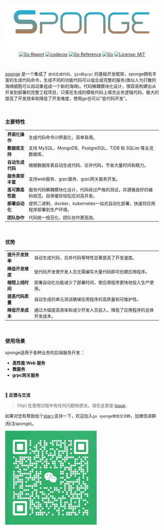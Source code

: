 
<p align="center">
<img width="500px" src="/assets/images/logo.png">
</p>

<div align=center>

[![Go Report](https://goreportcard.com/badge/github.com/zhufuyi/sponge)](https://goreportcard.com/report/github.com/zhufuyi/sponge)
[![codecov](https://codecov.io/gh/zhufuyi/sponge/branch/main/graph/badge.svg)](https://codecov.io/gh/zhufuyi/sponge)
[![Go Reference](https://pkg.go.dev/badge/github.com/zhufuyi/sponge.svg)](https://pkg.go.dev/github.com/zhufuyi/sponge)
[![Go](https://github.com/zhufuyi/sponge/workflows/Go/badge.svg?branch=main)](https://github.com/zhufuyi/sponge/actions)
[![License: MIT](https://img.shields.io/github/license/zhufuyi/sponge)](https://img.shields.io/github/license/zhufuyi/sponge)

</div>

<br>

[sponge](https://github.com/zhufuyi/sponge) 是一个集成了 `自动生成代码`、`gin和grpc` 的基础开发框架，sponge拥有丰富的生成代码命令，生成不同的功能代码可以组合成完整的服务(类似人为打散的海绵细胞可以自动重组成一个新的海绵)。代码解耦模块化设计，很容易构建出从开发到部署的完整工程项目，只需在生成的模板代码上填充业务逻辑代码，极大的提高了开发效率和降低了开发难度，使用go也可以"低代码开发"。

<br>

### 主要特性

|                     ||
|:--------------------|:----|
| **界面化操作**           | 生成代码命令UI界面化，简单易用。 |
| **数据库支持**           | 支持 MySQL、MongoDB、PostgreSQL、TiDB 和 SQLite 等主流数据库。 |
| **自动生成代码**          | 根据数据库表自动生成代码、合并代码，节省大量时间和精力。 |
| **服务类型丰富**          | 支持web服务、grpc服务、grpc网关服务开发。 |
| **高可靠高性能**          | 服务代码解耦模块化设计，代码经过严格的测试，并遵循良好的编码规范，自带缓存轻松应对高并发。 |
| **部署自动化**           | 提供二进制、docker、kubernetes一站式自动化部署，快速将应用程序部署到生产环境。 |
| **团队协作**            | 代码统一规范化，团队协作更高效。 |

<br>

### 优势

|||
|:--------------------|:----|
| **提升开发效率** | 自动生成代码、合并代码等特性显著提高了开发速度。 |
| **降低开发难度** | 低代码开发使开发人员无需编写大量代码即可创建应用程序。 |
| **缩短上线时间** | 部署自动化功能减少了部署时间，使应用程序更快地投入生产使用。 |
| **提高代码质量** | 自动生成的单元测试确保应用程序的高质量和可维护性。 |
| **降低开发成本** | 通过大幅提高效率和减少开发人员投入，降低了应用程序的总体开发成本。 |

<br>

### 使用场景

sponge适用于各种业务的后端服务开发：

* **高性能 Web 服务**
* **微服务**
* **grpc网关服务**

<br>

**🤝 反馈与交流**

> [!tip] 在使用过程中有任何问题和想法，请在这里提 [Issue](https://github.com/zhufuyi/sponge/issues)。

如果对您有帮助给个[star⭐](https://github.com/zhufuyi/sponge)支持一下，欢迎加入`go sponge微信交流群`，加微信进群(标注sponge)。

<p>
<img width="300px" src="/assets/images/wechat.jpg">
</p>

